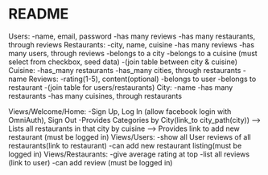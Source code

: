 # README
Users:
  -name, email, password
  -has many reviews
  -has many restaurants, through reviews
Restaurants:
  -city, name, cuisine
  -has many reviews
  -has many users, through reviews
  -belongs to a city
  -belongs to a cuisine (must select from checkbox, seed data)
  -(join table between city & cuisine)
Cuisine:
  -has_many restaurants
  -has_many cities, through restaurants
  -name
Reviews:
  -rating(1-5), content(optional)
  -belongs to user
  -belongs to restaurant
  -(join table for users/restaurants)
City:
  -name
  -has many restaurants
  -has many cuisines, through restaurants

Views/Welcome/Home:
  -Sign Up, Log In (allow facebook login with OmniAuth), Sign Out
  -Provides Categories by City(link_to city_path(city))
    --> Lists all restaurants in that city by cuisine
    --> Provides link to add new restaurant (must be logged in)
Views/Users:
  -show all User reviews of all restaurants(link to restaurant)
  -can add new restaurant listing(must be logged in)
Views/Restaurants:
  -give average rating at top
  -list all reviews (link to user)
  -can add review (must be logged in)
